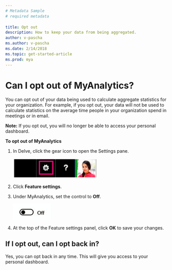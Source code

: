 ```yaml
---
# Metadata Sample
# required metadata

title: Opt out
description: How to keep your data from being aggregated.
author: v-pascha
ms.author: v-pascha
ms.date: 2/14/2018
ms.topic: get-started-article
ms.prod: mya
---
```


# Can I opt out of MyAnalytics? 

You can opt out of your data being used to calculate aggregate statistics for your organization. For example, if you opt out, your data will not be used to calculate statistics on the average time people in your organization spend in meetings or in email. 

**Note:** If you opt out, you will no longer be able to access your personal dashboard. 

**To opt out of MyAnalytics**

1. In Delve, click the gear icon to open the Settings pane.

    <img src="../../../Images/Gear_icon_Delve.png" width="55%" height="55%" alt="Delve settings">
     
2. Click **Feature settings**.
3. Under MyAnalytics, set the control to **Off**.

    <img src="../../../Images/Slider_off.png" width="25%" height="25%" alt="Slider in off position">
  
4. At the top of the Feature settings panel, click **OK** to save your changes. 
 
## If I opt out, can I opt back in? 

Yes, you can opt back in any time. This will give you access to your personal dashboard. 
